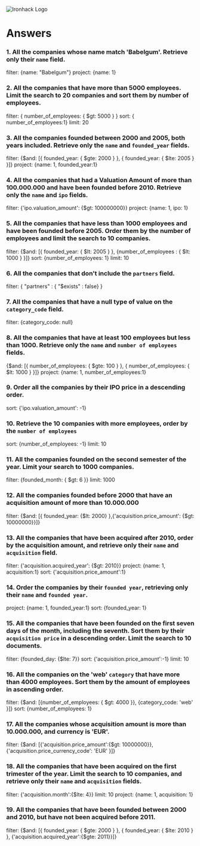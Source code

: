 ![Ironhack Logo](https://i.imgur.com/1QgrNNw.png)

# Answers

### 1. All the companies whose name match 'Babelgum'. Retrieve only their `name` field.

<!-- Your Code Goes Here -->

filter: {name: "Babelgum"}
project: {name: 1}

### 2. All the companies that have more than 5000 employees. Limit the search to 20 companies and sort them by **number of employees**.

<!-- Your Code Goes Here -->

filter: { number_of_employees: { $gt: 5000 } }
sort: { number_of_employees:1}
limit: 20

### 3. All the companies founded between 2000 and 2005, both years included. Retrieve only the `name` and `founded_year` fields.

<!-- Your Code Goes Here -->

filter: {$and: [{ founded_year: { $gte: 2000 } }, { founded_year: { $lte: 2005 } }]}
project: {name: 1, founded_year:1}

### 4. All the companies that had a Valuation Amount of more than 100.000.000 and have been founded before 2010. Retrieve only the `name` and `ipo` fields.

<!-- Your Code Goes Here -->

filter: {'ipo.valuation_amount': {$gt: 100000000}}
project: {name: 1, ipo: 1}

### 5. All the companies that have less than 1000 employees and have been founded before 2005. Order them by the number of employees and limit the search to 10 companies.

<!-- Your Code Goes Here -->

filter: {$and: [{ founded_year: { $lt: 2005 } }, {number_of_employees : { $lt: 1000 } }]}
sort: {number_of_employees: 1}
limit: 10

### 6. All the companies that don't include the `partners` field.

<!-- Your Code Goes Here -->

filter: { "partners" : { "$exists" : false} }

### 7. All the companies that have a null type of value on the `category_code` field.

<!-- Your Code Goes Here -->

filter: {category_code: null}

### 8. All the companies that have at least 100 employees but less than 1000. Retrieve only the `name` and `number of employees` fields.

<!-- Your Code Goes Here -->

{$and: [{ number_of_employees: { $gte: 100 } }, { number_of_employees: { $lt: 1000 } }]}
project: {name: 1, number_of_employees:1}

### 9. Order all the companies by their IPO price in a descending order.

<!-- Your Code Goes Here -->

sort: {'ipo.valuation_amount': -1}

### 10. Retrieve the 10 companies with more employees, order by the `number of employees`

<!-- Your Code Goes Here -->

sort: {number_of_employees: -1}
limit: 10

### 11. All the companies founded on the second semester of the year. Limit your search to 1000 companies.

<!-- Your Code Goes Here -->

filter: {founded_month: { $gt: 6 }}
limit: 1000

### 12. All the companies founded before 2000 that have an acquisition amount of more than 10.000.000

<!-- Your Code Goes Here -->

filter: {$and: [{ founded_year: {$lt: 2000} },{'acquisition.price_amount': {$gt: 10000000}}]}

### 13. All the companies that have been acquired after 2010, order by the acquisition amount, and retrieve only their `name` and `acquisition` field.

<!-- Your Code Goes Here -->

filter: {'acquisition.acquired_year': {$gt: 2010}}
project: {name: 1, acquisition:1}
sort: {'acquisition.price_amount':1}

### 14. Order the companies by their `founded year`, retrieving only their `name` and `founded year`.

<!-- Your Code Goes Here -->

project: {name: 1, founded_year:1}
sort: {founded_year: 1}

### 15. All the companies that have been founded on the first seven days of the month, including the seventh. Sort them by their `acquisition price` in a descending order. Limit the search to 10 documents.

<!-- Your Code Goes Here -->

filter: {founded_day: {$lte: 7}}
sort: {'acquisition.price_amount':-1}
limit: 10

### 16. All the companies on the 'web' `category` that have more than 4000 employees. Sort them by the amount of employees in ascending order.

<!-- Your Code Goes Here -->

filter: {$and: [{number_of_employees: { $gt: 4000 }}, {category_code: 'web' }]}
sort: {number_of_employees: 1}

### 17. All the companies whose acquisition amount is more than 10.000.000, and currency is 'EUR'.

<!-- Your Code Goes Here -->

filter: {$and: [{'acquisition.price_amount':{$gt: 10000000}}, {'acquisition.price_currency_code': 'EUR' }]}

### 18. All the companies that have been acquired on the first trimester of the year. Limit the search to 10 companies, and retrieve only their `name` and `acquisition` fields.

<!-- Your Code Goes Here -->

filter: {'acquisition.month':{$lte: 4}}
limit: 10
project: {name: 1, acquisition: 1}

### 19. All the companies that have been founded between 2000 and 2010, but have not been acquired before 2011.

<!-- Your Code Goes Here -->

filter: {$and: [{ founded_year: { $gte: 2000 } }, { founded_year: { $lte: 2010 } }, {'acquisition.acquired_year':{$gte: 2011}}]}
